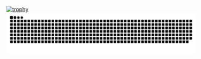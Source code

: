 
[![trophy](https://github-profile-trophy.vercel.app/?username=eeric&theme=onedark)](https://github.com/eeric/github-profile-trophy)
![image](https://github.com/eeric/Pedestrian-detection-paper-list/blob/main/Visualize/github-snake.svg)



